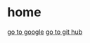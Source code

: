 <html>
    <head>
        <title>class  4</title>
    </head>
    <body>
        <h1>home</h1>
        <a href="https//google.com"target="-blank">go to google</a>
        <a href="https//github.com">go to git hub</a>
    </body>
</html>
